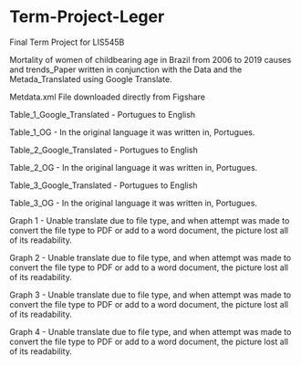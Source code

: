 # Term-Project-Leger
Final Term Project for LIS545B

Mortality of women of childbearing age in Brazil from 2006 to 2019 causes and trends_Paper written in conjunction with the Data and the Metada_Translated using Google Translate.

Metdata.xml File downloaded directly from Figshare

Table_1_Google_Translated - Portugues to English

Table_1_OG - In the original language it was written in, Portugues.

Table_2_Google_Translated - Portugues to English

Table_2_OG - In the original language it was written in, Portugues.

Table_3_Google_Translated - Portugues to English

Table_3_OG - In the original language it was written in, Portugues.

Graph 1 - Unable translate due to file type, and when attempt was made to convert the file type to PDF or add to a word document, the picture lost all of its readability.

Graph 2 - Unable translate due to file type, and when attempt was made to convert the file type to PDF or add to a word document, the picture lost all of its readability.

Graph 3 - Unable translate due to file type, and when attempt was made to convert the file type to PDF or add to a word document, the picture lost all of its readability.

Graph 4 - Unable translate due to file type, and when attempt was made to convert the file type to PDF or add to a word document, the picture lost all of its readability.
